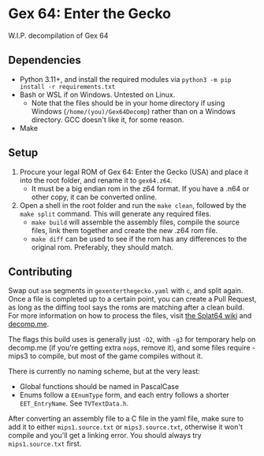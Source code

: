 # Gex 64: Enter the Gecko

W.I.P. decompilation of Gex 64

## Dependencies

* Python 3.11+, and install the required modules via `python3 -m pip install -r requirements.txt`
* Bash or WSL if on Windows. Untested on Linux.
    * Note that the files should be in your home directory if using Windows (`/home/(you)/Gex64Decomp`) rather than on a Windows directory. GCC doesn't like it, for some reason.
* Make

## Setup

1. Procure your legal ROM of Gex 64: Enter the Gecko (USA) and place it into the root folder, and rename it to `gex64.z64`.
    * It must be a big endian rom in the z64 format. If you have a .n64 or other copy, it can be converted online.
2. Open a shell in the root folder and run the `make clean`, followed by the `make split` command. This will generate any required files.
    * `make build` will assemble the assembly files, compile the source files, link them together and create the new .z64 rom file.
    * `make diff` can be used to see if the rom has any differences to the original rom. Preferably, they should match.

## Contributing
Swap out `asm` segments in `gexenterthegecko.yaml` with `c`, and split again. Once a file is completed up to a certain point, you can create a Pull Request, as long as the diffing tool says the roms are matching after a clean build. For more information on how to process the files, visit [the Splat64 wiki](https://github.com/ethteck/splat/wiki/General-Workflow) and [decomp.me](https://decomp.me/).

The flags this build uses is generally just `-O2`, with `-g3` for temporary help on decomp.me (if you're getting extra `nop`s, remove it), and some files require -mips3 to compile, but most of the game compiles without it.

There is currently no naming scheme, but at the very least:
* Global functions should be named in PascalCase
* Enums follow a `EEnumType` form, and each entry follows a shorter `EET_EntryName`. See `TVTextData.h`.

After converting an assembly file to a C file in the yaml file, make sure to add it to either `mips1.source.txt` or `mips3.source.txt`, otherwise it won't compile and you'll get a linking error. You should always try `mips1.source.txt` first.

